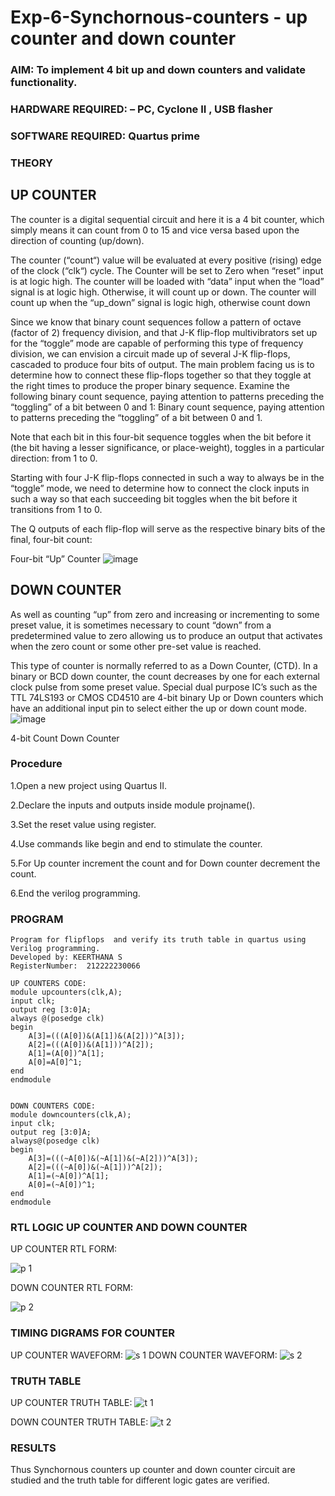 # Exp-6-Synchornous-counters - up counter and down counter 
### AIM: To implement 4 bit up and down counters and validate  functionality.
### HARDWARE REQUIRED:  – PC, Cyclone II , USB flasher
### SOFTWARE REQUIRED:   Quartus prime
### THEORY 

## UP COUNTER 
The counter is a digital sequential circuit and here it is a 4 bit counter, which simply means it can count from 0 to 15 and vice versa based upon the direction of counting (up/down). 

The counter (“count“) value will be evaluated at every positive (rising) edge of the clock (“clk“) cycle.
The Counter will be set to Zero when “reset” input is at logic high.
The counter will be loaded with “data” input when the “load” signal is at logic high. Otherwise, it will count up or down.
The counter will count up when the “up_down” signal is logic high, otherwise count down

Since we know that binary count sequences follow a pattern of octave (factor of 2) frequency division, and that J-K flip-flop multivibrators set up for the “toggle” mode are capable of performing this type of frequency division, we can envision a circuit made up of several J-K flip-flops, cascaded to produce four bits of output.
The main problem facing us is to determine how to connect these flip-flops together so that they toggle at the right times to produce the proper binary sequence.
Examine the following binary count sequence, paying attention to patterns preceding the “toggling” of a bit between 0 and 1:
Binary count sequence, paying attention to patterns preceding the “toggling” of a bit between 0 and 1.

Note that each bit in this four-bit sequence toggles when the bit before it (the bit having a lesser significance, or place-weight), toggles in a particular direction: from 1 to 0.



 
 

Starting with four J-K flip-flops connected in such a way to always be in the “toggle” mode, we need to determine how to connect the clock inputs in such a way so that each succeeding bit toggles when the bit before it transitions from 1 to 0.

The Q outputs of each flip-flop will serve as the respective binary bits of the final, four-bit count:

 
 

Four-bit “Up” Counter
![image](https://user-images.githubusercontent.com/36288975/169644758-b2f4339d-9532-40c5-af40-8f4f8c942e2c.png)



## DOWN COUNTER 

As well as counting “up” from zero and increasing or incrementing to some preset value, it is sometimes necessary to count “down” from a predetermined value to zero allowing us to produce an output that activates when the zero count or some other pre-set value is reached.

This type of counter is normally referred to as a Down Counter, (CTD). In a binary or BCD down counter, the count decreases by one for each external clock pulse from some preset value. Special dual purpose IC’s such as the TTL 74LS193 or CMOS CD4510 are 4-bit binary Up or Down counters which have an additional input pin to select either the up or down count mode.
![image](https://user-images.githubusercontent.com/36288975/169644844-1a14e123-7228-4ed8-81a9-eb937dff4ac8.png)


4-bit Count Down Counter
### Procedure

1.Open a new project using Quartus II.

2.Declare the inputs and outputs inside module projname().

3.Set the reset value using register.

4.Use commands like begin and end to stimulate the counter.

5.For Up counter increment the count and for Down counter decrement the count.

6.End the verilog programming.

### PROGRAM 
```
Program for flipflops  and verify its truth table in quartus using Verilog programming.
Developed by: KEERTHANA S
RegisterNumber:  212222230066

UP COUNTERS CODE:
module upcounters(clk,A);
input clk;
output reg [3:0]A;
always @(posedge clk)
begin
	A[3]=(((A[0])&(A[1])&(A[2]))^A[3]);
	A[2]=(((A[0])&(A[1]))^A[2]);
	A[1]=(A[0])^A[1];
	A[0]=A[0]^1;
end
endmodule


DOWN COUNTERS CODE:
module downcounters(clk,A);
input clk;
output reg [3:0]A;
always@(posedge clk)
begin
	A[3]=(((~A[0])&(~A[1])&(~A[2]))^A[3]);
	A[2]=(((~A[0])&(~A[1]))^A[2]);
	A[1]=(~A[0])^A[1];
	A[0]=(~A[0])^1;
end
endmodule
```


### RTL LOGIC UP COUNTER AND DOWN COUNTER  
UP COUNTER RTL FORM:

![p 1](https://github.com/Keerthanasampathkumar/Exp-7-Synchornous-counters-/assets/119477890/274ef4fc-3e47-4c2a-adea-7756cd04b461)

DOWN COUNTER RTL FORM:

![p 2](https://github.com/Keerthanasampathkumar/Exp-7-Synchornous-counters-/assets/119477890/e6351a4f-db44-4227-b77a-516888b842c8)

### TIMING DIGRAMS FOR COUNTER  
UP COUNTER WAVEFORM:
![s 1](https://github.com/Keerthanasampathkumar/Exp-7-Synchornous-counters-/assets/119477890/359125bb-b45c-4049-8fc9-96e8ae9addc0)
DOWN COUNTER WAVEFORM:
![s 2](https://github.com/Keerthanasampathkumar/Exp-7-Synchornous-counters-/assets/119477890/f9f47a8e-cfea-4f1a-87f6-377410564581)

### TRUTH TABLE 
UP COUNTER TRUTH TABLE: 
![t 1](https://github.com/Keerthanasampathkumar/Exp-7-Synchornous-counters-/assets/119477890/ae5d8162-947a-42de-99d5-03f988ead6bd)

DOWN COUNTER TRUTH TABLE:
![t 2](https://github.com/Keerthanasampathkumar/Exp-7-Synchornous-counters-/assets/119477890/c4f47f27-850c-4087-9eee-e22cc496d98c)

### RESULTS 
Thus Synchornous counters up counter and down counter circuit are studied and the truth table for different logic gates are verified.
